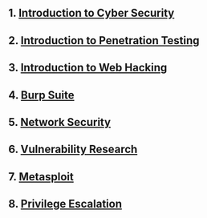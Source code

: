 ## 1. [Introduction to Cyber Security](Introduction%20to%20Cyber%20Security/README.md)
## 2. [Introduction to Penetration Testing](Introduction%20to%20Penetration%20Testing/README.md)
## 3. [Introduction to Web Hacking](Introduction%20to%20Web%20Hacking/README.md)
## 4. [Burp Suite](Burp%20Suite/README.md)
## 5. [Network Security](Network%20Security/README.md)
## 6. [Vulnerability Research](Vulnerability%20Research/README.md)
## 7. [Metasploit](Metasploit/README.md)
## 8. [Privilege Escalation](Privilege%20Escalation/README.md)
